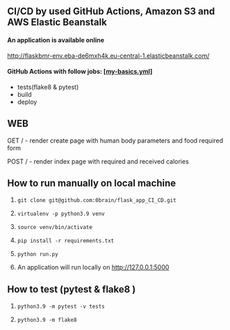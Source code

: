 ## CI/CD by used GitHub Actions, Amazon S3 and AWS Elastic Beanstalk

#### An application is available online
http://flaskbmr-env.eba-de6mxh4k.eu-central-1.elasticbeanstalk.com/

#### GitHub Actions with follow jobs:    [[my-basics.yml]](.github/workflows/my-basics.yml)

- tests(flake8 & pytest)
- build
- deploy

## WEB
GET / - render create page with human body parameters and food required form

POST / - render index page with required and received calories

## How to run manually on local machine
1. ```
   git clone git@github.com:0brain/flask_app_CI_CD.git
   
2. ```
   virtualenv -p python3.9 venv 

3. ```
   source venv/bin/activate

4. ```
   pip install -r requirements.txt

5. ```
   python run.py
6. An application will run locally on http://127.0.0.1:5000 

## How to test (pytest & flake8 )
1. ```
   python3.9 -m pytest -v tests
2. ```
   python3.9 -m flake8
